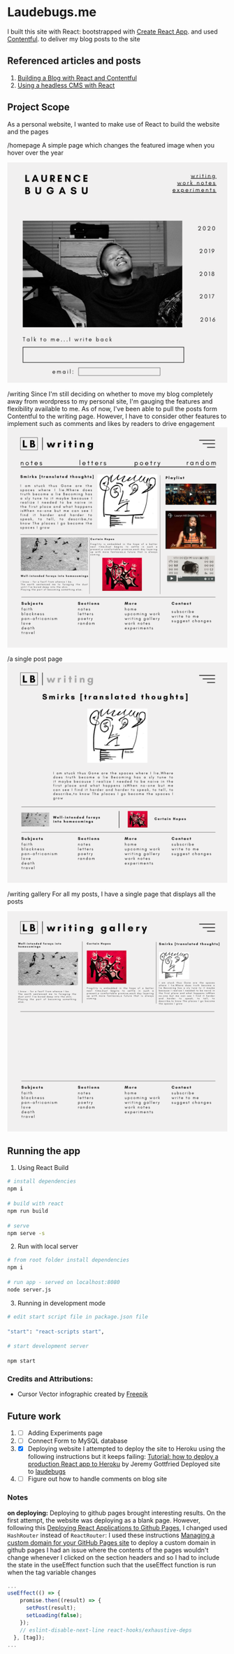 # Laudebugs.me

I built this site with React: bootstrapped with [Create React App](https://github.com/facebook/create-react-app). and used [Contentful](https://www.contentful.com/). to deliver my blog posts to the site

## Referenced articles and posts

1. [Building a Blog with React and Contentful](https://hackernoon.com/building-a-blog-with-react-and-contentful-fd538f68f6fb)
2. [Using a headless CMS with React](https://blog.logrocket.com/using-a-headless-cms-with-react/)

## Project Scope

As a personal website, I wanted to make use of React to build the website and the pages

/homepage
A simple page which changes the featured image when you hover over the year

![home](wireframes/homepage.png)

/writing
Since I'm still deciding on whether to move my blog completely away from wordpress to my personal site, I'm gauging the features and flexibility available to me. As of now, I've been able to pull the posts form Contentful to the writing page. However, I have to consider other features to implement such as comments and likes by readers to drive engagement
![writing](wireframes/writing.png)

/a single post page
![a-single-post-page](wireframes/writing-post-page.png)

/writing gallery
For all my posts, I have a single page that displays all the posts

![writing-gallery](wireframes/writing-gallery-page.png)

## Running the app

1. Using React Build

```bash
# install dependencies
npm i

# build with react
npm run build

# serve
npm serve -s
```

2. Run with local server

```bash
# from root folder install dependencies
npm i

# run app - served on localhost:8080
node server.js
```

3. Running in development mode

```bash
# edit start script file in package.json file

"start": "react-scripts start",

# start development server

npm start
```

### Credits and Attributions:

- Cursor Vector infographic created by [Freepik](https://www.freepik.com/free-photos-vectors/infographic)

## Future work

1. - [ ] Adding Experiments page
2. - [ ] Connect Form to MySQL database
3. - [x] Deploying website
         I attempted to deploy the site to Heroku using the following instructions but it keeps failing: [Tutorial: how to deploy a production React app to Heroku](https://medium.com/jeremy-gottfrieds-tech-blog/tutorial-how-to-deploy-a-production-react-app-to-heroku-c4831dfcfa08) by Jeremy Gottfried
         Deployed site to [laudebugs](https://laudebugs.tamaduni.org)
4. - [ ] Figure out how to handle comments on blog site

### Notes

**on deploying:**
Deploying to github pages brought interesting results. On the first attempt, the website was deploying as a blank page. However, following this [Deploying React Applications to Github Pages](https://medium.com/better-programming/how-to-host-your-react-app-on-github-pages-for-free-919ad201a4cb), I changed used `HashRouter` instead of `ReactRouter`:
I used these instructions [Managing a custom domain for your GitHub Pages site](https://help.github.com/en/github/working-with-github-pages/managing-a-custom-domain-for-your-github-pages-site) to deploy a custom domain in github pages
I had an issue where the contents of the pages wouldn't change whenever I clicked on the section headers and so I had to include the state in the useEffect function such that the useEffect function is run when the tag variable changes

```javascript
...
useEffect(() => {
    promise.then((result) => {
      setPost(result);
      setLoading(false);
    });
    // eslint-disable-next-line react-hooks/exhaustive-deps
  }, [tag]);
...
```
